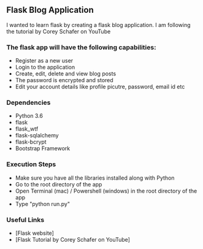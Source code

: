 ## Flask Blog Application
I wanted to learn flask by creating a flask blog application. I am following the tutorial by Corey Schafer on YouTube

### The flask app will have the following capabilities:
  - Register as a new user
  - Login to the application
  - Create, edit, delete and view blog posts
  - The password is encrypted and stored
  - Edit your account details like profile picutre, password, email id etc

### Dependencies
  - Python 3.6
  - flask
  - flask_wtf
  - flask-sqlalchemy
  - flask-bcrypt
  - Bootstrap Framework

### Execution Steps
  - Make sure you have all the libraries installed along with Python
  - Go to the root directory of the app
  - Open Terminal (mac) / Powershell (windows) in the root directory of the app
  - Type "python run.py"

### Useful Links
  - [Flask website]
  - [Flask Tutorial by Corey Schafer on YouTube]
